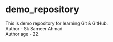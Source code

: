 # demo_repository
This is demo repository for learning Git &amp; GitHub.
<br>
Author - Sk Sameer Ahmad
<br>
Author age - 22
